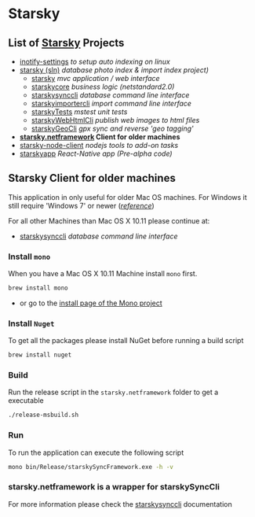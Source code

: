 # Starsky
## List of [Starsky](../readme.md) Projects
 * [inotify-settings](../inotify-settings/readme.md) _to setup auto indexing on linux_
 * [starsky (sln)](../starsky/readme.md) _database photo index & import index project)_
    * [starsky](../starsky/starsky/readme.md)  _mvc application / web interface_
    * [starskycore](../starsky/starskycore/readme.md) _business logic (netstandard2.0)_
    * [starskysynccli](../starsky/starskysynccli/readme.md)  _database command line interface_
    * [starskyimportercli](../starsky/starskyimportercli/readme.md)  _import command line interface_
    * [starskyTests](../starsky/starskyTests/readme.md)  _mstest unit tests_
    * [starskyWebHtmlCli](../starsky/starskywebhtmlcli/readme.md)  _publish web images to html files_
    * [starskyGeoCli](../starsky/starskygeocli/readme.md)  _gpx sync and reverse 'geo tagging'_
 * __[starsky.netframework](../../starsky.netframework/readme.md) Client for older machines__
 * [starsky-node-client](../starsky-node-client/readme.md) _nodejs tools to add-on tasks_
 * [starskyapp](../starskyapp/readme.md) _React-Native app (Pre-alpha code)_

## Starsky Client for older machines

This application in only useful for older Mac OS machines. For Windows it still require 'Windows 7' or newer (_[reference](https://docs.microsoft.com/en-us/dotnet/framework/get-started/system-requirements)_)

For all other Machines than Mac OS X 10.11 please continue at: 
- [starskysynccli](../starsky/starskysynccli/readme.md)  _database command line interface_


### Install `mono`
When you have a Mac OS X 10.11 Machine install `mono` first.

```sh
brew install mono
```

- or go to the [install page of the Mono project](https://www.mono-project.com/docs/getting-started/install/mac/)  

### Install `Nuget`

To get all the packages please install NuGet before running a build script

```sh
brew install nuget
```


### Build

Run the release script in the `starsky.netframework` folder to get a executable  

```sh
./release-msbuild.sh
```


### Run
To run the application can execute the following script
```sh
mono bin/Release/starskySyncFramework.exe -h -v
```

### starsky.netframework is a wrapper for starskySyncCli
For more information please check the [starskysynccli](../starsky/starskysynccli/readme.md) documentation

